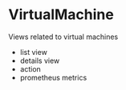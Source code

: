 # VirtualMachine

Views related to virtual machines

- list view
- details view
- action
- prometheus metrics
